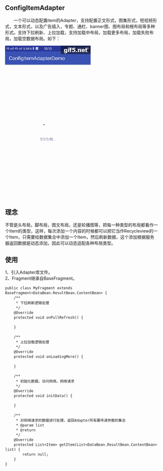  ## ConfigItemAdapter
&ensp;&ensp;&ensp;&ensp;一个可以动态配置item的Adapter，支持配置正文形式，图集形式，短视频形式，文本形式，以及广告插入，专题、通栏、banner图、图布局和根布局等多种形式。支持下拉刷新、上拉加载，支持加载中布局，加载更多布局，加载失败布局，加载空数据布局。如下：

  
![这里写图片描述](https://github.com/yoonerloop/ConfigItemAdapter/blob/master/yanshitu.gif)
  
## 理念
不管是头布局，脚布局，图文布局，还是轮播图等，把每一种类型的布局都看作一个Item的类型，这样，每次添加一个内容的时候都可以把它当作Recycleview的一个Item，只需要给数据集合中添加一个Item，然后刷新数据，这个添加根据服务器返回数据是动态添加，因此可以动态适配各种布局类型。

## 使用
1、引入Adapter库文件。<br/>
2、Fragment继承自BaseFragment。<br/>

```
public class MyFragment extends BaseFragment<DataBean.ResultBean.ContentBean> {  
    /** 
     * 下拉刷新逻辑处理 
     */  
    @Override  
    protected void onPullRefresh() {  
  
    }  
  
    /** 
     * 上拉加载逻辑处理 
     */  
    @Override  
    protected void onLoadingMore() {  
  
    }  
  
    /** 
     * 初始化数据，访问网络，网络请求 
     */  
    @Override  
    protected void initData() {  
  
    }  
  
    /** 
     * 对网络请求的数据进行处理，返回Adapter所有要传递参数的集合 
     * @param list 
     * @return 
     */  
    @Override  
    protected List<Item> getItem(List<DataBean.ResultBean.ContentBean> list) {  
        return null;  
    }  
}  
```
